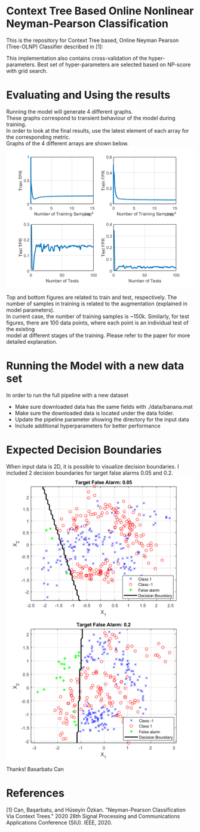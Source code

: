# Context Tree Based Online Nonlinear Neyman-Pearson Classification
This is the repository for Context Tree based, Online Neyman Pearson (Tree-OLNP) Classifier described in [1]: 

This implementation also contains cross-validation of the hyper-parameters. Best set of hyper-parameters are selected based on NP-score with grid search.<br/>

# Evaluating and Using the results
Running the model will generate 4 different graphs.<br/>
These graphs correspond to transient behaviour of the model during training.<br/>
In order to look at the final results, use the latest element of each array for the corresponding metric.<br/>
Graphs of the 4 different arrays are shown below.<br/>
<img src="figures/code_output.png"><br/>

Top and bottom figures are related to train and test, respectively. The number of samples in training is related to the augmentation (explained in model parameters).<br/>
In current case, the number of training samples is ~150k. Similarly, for test figures, there are 100 data points, where each point is an individual test of the existing<br/>
model at different stages of the training. Please refer to the paper for more detailed explanation.<br/>

# Running the Model with a new data set
In order to run the full pipeline with a new dataset
* Make sure downloaded data has the same fields with ./data/banana.mat
* Make sure the downloaded data is located under the data folder.
* Update the pipeline parameter showing the directory for the input data
* Include additional hyperparameters for better performance

# Expected Decision Boundaries
When input data is 2D, it is possible to visualize decision boundaries. I included 2 decision boundaries for target false alarms 0.05 and 0.2.<br/>
<img src="figures/db_005.png">
<img src="figures/db_020.png">

Thanks!
Basarbatu Can

# References
[1] Can, Başarbatu, and Hüseyin Özkan. "Neyman-Pearson Classification Via Context Trees." 2020 28th Signal Processing and Communications Applications Conference (SIU). IEEE, 2020. <br/>